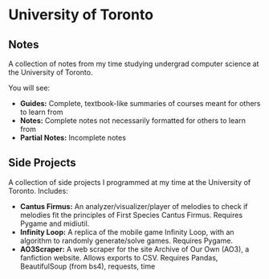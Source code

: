# University of Toronto

## Notes
A collection of notes from my time studying undergrad computer science at the University of Toronto.

You will see:
- **Guides:** Complete, textbook-like summaries of courses meant for others to learn from
- **Notes:** Complete notes not necessarily formatted for others to learn from
- **Partial Notes:** Incomplete notes

## Side Projects
A collection of side projects I programmed at my time at the University of Toronto. Includes:
- **Cantus Firmus:** An analyzer/visualizer/player of melodies to check if melodies fit the principles of First Species Cantus Firmus. Requires Pygame and midiutil.
- **Infinity Loop:** A replica of the mobile game Infinity Loop, with an algorithm to randomly generate/solve games. Requires Pygame.
- **AO3Scraper:** A web scraper for the site Archive of Our Own (AO3), a fanfiction website. Allows exports to CSV. Requires Pandas, BeautifulSoup (from bs4), requests, time
